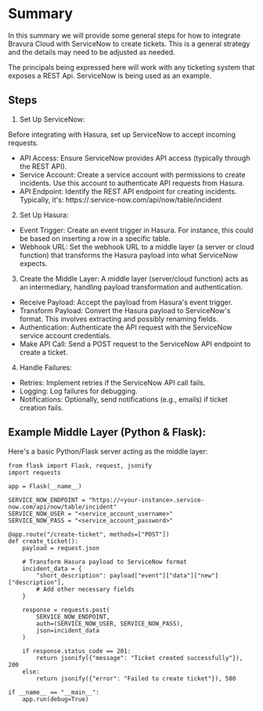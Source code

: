 # Summary

In this summary we will provide some general steps for how to integrate Bravura Cloud with ServiceNow to create tickets. This is a general strategy and the details may need to be adjusted as needed.

The principals being expressed here will work with any ticketing system that exposes a REST Api. ServiceNow is being used as an example. 


## Steps

1. Set Up ServiceNow:

Before integrating with Hasura, set up ServiceNow to accept incoming requests.

* API Access: Ensure ServiceNow provides API access (typically through the REST API).
* Service Account: Create a service account with permissions to create incidents. Use this account to authenticate API requests from Hasura.
* API Endpoint: Identify the REST API endpoint for creating incidents. Typically, it's: https://<your-instance>.service-now.com/api/now/table/incident

2. Set Up Hasura:
* Event Trigger: Create an event trigger in Hasura. For instance, this could be based on inserting a row in a specific table.
* Webhook URL: Set the webhook URL to a middle layer (a server or cloud function) that transforms the Hasura payload into what ServiceNow expects.

3. Create the Middle Layer:
A middle layer (server/cloud function) acts as an intermediary, handling payload transformation and authentication.

* Receive Payload: Accept the payload from Hasura's event trigger.
* Transform Payload: Convert the Hasura payload to ServiceNow's format. This involves extracting and possibly renaming fields.
* Authentication: Authenticate the API request with the ServiceNow service account credentials.
* Make API Call: Send a POST request to the ServiceNow API endpoint to create a ticket.

4. Handle Failures:
* Retries: Implement retries if the ServiceNow API call fails.
* Logging: Log failures for debugging.
* Notifications: Optionally, send notifications (e.g., emails) if ticket creation fails.

## Example Middle Layer (Python & Flask):

Here's a basic Python/Flask server acting as the middle layer:


```
from flask import Flask, request, jsonify
import requests

app = Flask(__name__)

SERVICE_NOW_ENDPOINT = "https://<your-instance>.service-now.com/api/now/table/incident"
SERVICE_NOW_USER = "<service_account_username>"
SERVICE_NOW_PASS = "<service_account_password>"

@app.route("/create-ticket", methods=["POST"])
def create_ticket():
    payload = request.json

    # Transform Hasura payload to ServiceNow format
    incident_data = {
        "short_description": payload["event"]["data"]["new"]["description"],
        # Add other necessary fields
    }

    response = requests.post(
        SERVICE_NOW_ENDPOINT,
        auth=(SERVICE_NOW_USER, SERVICE_NOW_PASS),
        json=incident_data
    )

    if response.status_code == 201:
        return jsonify({"message": "Ticket created successfully"}), 200
    else:
        return jsonify({"error": "Failed to create ticket"}), 500

if __name__ == "__main__":
    app.run(debug=True)

```

